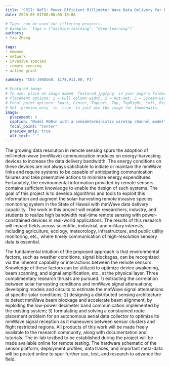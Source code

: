 ```yaml
---
title: "CRII: NeTS: Power Efficient Millimeter Wave Data Delivery for Remote Invasive Species Monitoring"
date: 2020-05-01T00:00:00-10:00

# Tags: can be used for filtering projects.
# Example: `tags = ["machine-learning", "deep-learning"]`
authors:
- Yao Zheng

tags:
- mmwave
- network
- invasive species
- remote sensing
- active grant

summary: "CNS-1948568, $174,911.00, PI"

# Featured image
# To use, place an image named `featured.jpg/png` in your page's folder.
# Placement options: 1 = Full column width, 2 = Out-set, 3 = Screen-width
# Focal point options: Smart, Center, TopLeft, Top, TopRight, Left, Right, BottomLeft, Bottom, BottomRight
# Set `preview_only` to `true` to just use the image for thumbnails.
image:
  placement: 3
  caption: "Model ROBin with a semideterministic wiretap channel model"
  focal_point: "Center"
  preview_only: true
  alt_text: " "
---
```

The growing data resolution in remote sensing spurs the adoption of millimeter-wave (mmWave) communication modules on energy-harvesting devices to increase the data delivery bandwidth. The energy conditions on these devices are not always satisfiable to initiate or maintain the mmWave links and require systems to be capable of anticipating communication failures and take preemptive actions to minimize energy expenditures. Fortunately, the environmental information provided by remote sensors contains sufficient knowledge to enable the design of such systems. The goal of this project is to develop algorithms and tools to exploit this information and augment the solar-harvesting remote invasive species monitoring system in the State of Hawaii with mmWave data delivery capability. The work in this project will enable researchers, industry, and students to realize high bandwidth real-time remote sensing with power-constrained devices in real-world applications. The results of this research will impact fields across scientific, industrial, and military interests, including agriculture, ecology, meteorology, infrastructure, and public utility monitoring, etc., where timely communication of high-resolution sensory data is essential.

The fundamental intuition of the proposed approach is that environmental factors, such as weather conditions, signal blockages, can be recognized via the inherent capability or interactions between the remote sensors. Knowledge of these factors can be utilized to optimize device awakening, beam scanning, and signal amplification, etc., at the physical layer. Three complimentary research thrusts are pursued: 1) extracting the correlation between solar harvesting conditions and mmWave signal attenuations; developing models and circuits to estimate the mmWave signal attenuations at specific solar conditions; 2) designing a distributed sensing architecture to detect mmWave beam blockage and accelerate beam alignment, by exploiting the low-power decimeter band communication implemented by the existing system; 3) formulating and solving a constrained route placement problem for an autonomous aerial data collector to optimize its mmWave signal reception as it maneuvers between sensor clusters and flight restricted regions. All products of this work will be made freely available to the research community, along with documentation and tutorials. The in-lab testbed to be established during the project will be made available online for remote testing. The hardware schematic of the sensor platform, deployment profiles, data traces, and important meta-data will be posted online to spur further use, test, and research to advance the field.
